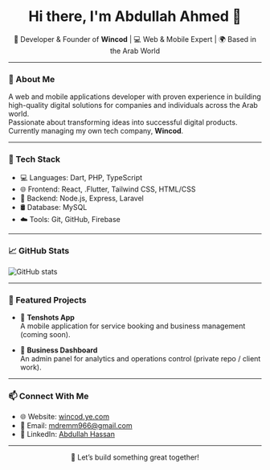 
<h1 align="center">Hi there, I'm Abdullah Ahmed 👋</h1>

<p align="center">
  🚀 Developer & Founder of <strong>Wincod</strong> | 💻 Web & Mobile Expert | 🌍 Based in the Arab World
</p>

---

### 🔹 About Me

A web and mobile applications developer with proven experience in building high-quality digital solutions for companies and individuals across the Arab world.  
Passionate about transforming ideas into successful digital products.  
Currently managing my own tech company, **Wincod**.

---

### 🧰 Tech Stack

- 💻 Languages: Dart, PHP, TypeScript
- 🌐 Frontend: React, .Flutter, Tailwind CSS, HTML/CSS
- 🔧 Backend: Node.js, Express, Laravel
- 🛢️ Database: MySQL
- ☁️ Tools: Git, GitHub, Firebase

---

### 📈 GitHub Stats

![GitHub stats](https://github-readme-stats.vercel.app/api?username=00a4a&show_icons=true&theme=tokyonight)

---

### 🚀 Featured Projects

- 📱 **Tenshots App**  
  A mobile application for service booking and business management (coming soon).

- 💼 **Business Dashboard**  
  An admin panel for analytics and operations control (private repo / client work).

---

### 📫 Connect With Me

- 🌐 Website: [wincod.ye.com](https://wincod.ye.com)
- 📧 Email: mdremm966@gmail.com
- 🔗 LinkedIn: [Abdullah Hassan](https://www.linkedin.com/in/abdullah-hassan-2169502b6)

---

<p align="center">📍 Let’s build something great together!</p>
